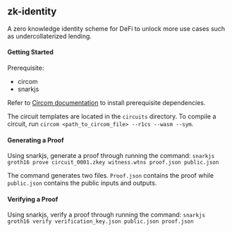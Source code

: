 ## zk-identity

A zero knowledge identity scheme for DeFi to unlock more use cases such as undercollaterized lending.

#### Getting Started

Prerequisite:
* circom
* snarkjs

Refer to [Circom documentation](https://docs.circom.io/getting-started/installation/) to install prerequisite dependencies. 

The circuit templates are located in the `circuits` directory. To compile a circuit, run `circom <path_to_circom_file> --r1cs --wasm --sym`.

#### Generating a Proof

Using snarkjs, generate a proof through running the command: 
```snarkjs groth16 prove circuit_0001.zkey witness.wtns proof.json public.json```

The command generates two files. `Proof.json` contains the proof while `public.json` contains the public inputs and outputs.

#### Verifying a Proof

Using snarkjs, verify a proof through running the command:
```snarkjs groth16 verify verification_key.json public.json proof.json```